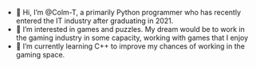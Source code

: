 - 👋 Hi, I’m @Colm-T, a primarily Python programmer who has recently entered the IT industry after graduating in 2021.
- 👀 I’m interested in games and puzzles. My dream would be to work in the gaming industry in some capacity, working with games that I enjoy
- 🌱 I’m currently learning C++ to improve my chances of working in the gaming space.

<!---
Colm-T/Colm-T is a ✨ special ✨ repository because its `README.md` (this file) appears on your GitHub profile.
You can click the Preview link to take a look at your changes.
--->
